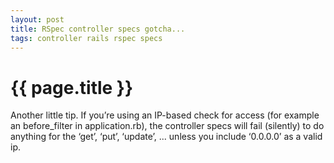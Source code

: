 ```yaml
---
layout: post
title: RSpec controller specs gotcha...
tags: controller rails rspec specs
---
```


{{ page.title }}
====

Another little tip. If you’re using an IP-based check for access (for example an
before_filter in application.rb), the controller specs will fail (silently) to
do anything for the ‘get’, ‘put’, ‘update’, ... unless you include ‘0.0.0.0’ as a valid ip.

